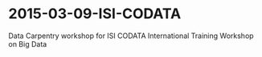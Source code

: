 # 2015-03-09-ISI-CODATA
Data Carpentry workshop for ISI CODATA International Training Workshop on Big Data
